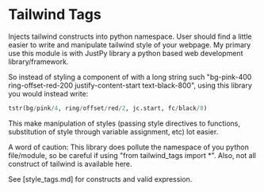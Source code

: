# Tailwind Tags
Injects tailwind  constructs into python namespace. User should find a little easier to 
write and manipulate tailwind style of your webpage. My primary use this module is with JustPy library 
a python based web development library/framework. 

So instead of styling a component of with a long string such "bg-pink-400 ring-offset-red-200 justify-content-start text-black-800", using
this library you would instead write:
```python
tstr(bg/pink/4, ring/offset/red/2, jc.start, fc/black/8)
```

This make manipulation of styles (passing style directives to functions, substitution of style through variable assignment, etc) lot easier. 

A word of caution: 
This library does pollute the namespace of you python file/module, so be careful if using "from tailwind_tags import *". 
Also, not all construct of tailwind is available here. 

See [style_tags.md] for constructs and valid expression. 

